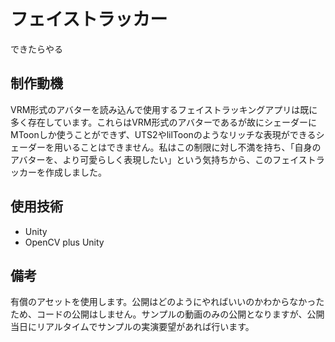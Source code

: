 # フェイストラッカー
できたらやる

## 制作動機
VRM形式のアバターを読み込んで使用するフェイストラッキングアプリは既に多く存在しています。これらはVRM形式のアバターであるが故にシェーダーにMToonしか使うことができず、UTS2やlilToonのようなリッチな表現ができるシェーダーを用いることはできません。私はこの制限に対し不満を持ち、「自身のアバターを、より可愛らしく表現したい」という気持ちから、このフェイストラッカーを作成しました。

## 使用技術
- Unity
- OpenCV plus Unity

## 備考
有償のアセットを使用します。公開はどのようにやればいいのかわからなかったため、コードの公開はしません。サンプルの動画のみの公開となりますが、公開当日にリアルタイムでサンプルの実演要望があれば行います。